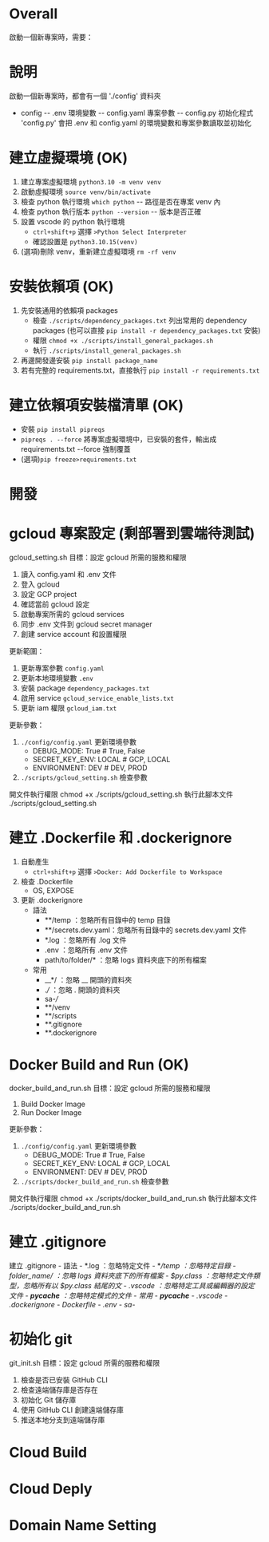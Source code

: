 

# Overall #
啟動一個新專案時，需要：


# 說明 #

啟動一個新專案時，都會有一個 './config' 資料夾
- config
-- .env 環境變數
-- config.yaml 專案參數
-- config.py 初始化程式
'config.py' 會把 .env 和 config.yaml 的環境變數和專案參數讀取並初始化







# 建立虛擬環境 (OK)
1. 建立專案虛擬環境 `python3.10 -m venv venv`
2. 啟動虛擬環境 `source venv/bin/activate`
3. 檢查 python 執行環境 `which python`
    -- 路徑是否在專案 venv 內
4. 檢查 python 執行版本 `python --version`
    -- 版本是否正確
5. 設置 vscode 的 python 執行環境
    - `ctrl+shift+p` 選擇 `>Python Select Interpreter` 
    - 確認設置是 `python3.10.15(venv)`
6. (選項)刪除 venv，重新建立虛擬環境 `rm -rf venv`


# 安裝依賴項 (OK)
1. 先安裝通用的依賴項 packages
    - 檢查 `./scripts/dependency_packages.txt` 列出常用的 dependency packages (也可以直接 `pip install -r dependency_packages.txt` 安裝)
    - 權限 `chmod +x ./scripts/install_general_packages.sh`
    - 執行 `./scripts/install_general_packages.sh`
2. 再邊開發邊安裝 `pip install package_name`
3. 若有完整的 requirements.txt，直接執行 `pip install -r requirements.txt`


# 建立依賴項安裝檔清單 (OK)
- 安裝 `pip install pipreqs`
- `pipreqs . --force` 將專案虛擬環境中，已安裝的套件，輸出成 requirements.txt --force 強制覆蓋
- (選項)`pip freeze>requirements.txt`



# 開發



# gcloud 專案設定 (剩部署到雲端待測試)
gcloud_setting.sh 
目標：設定 gcloud 所需的服務和權限
1. 讀入 config.yaml 和 .env 文件
2. 登入 gcloud
3. 設定 GCP project
4. 確認當前 gcloud 設定
5. 啟動專案所需的 gcloud services
6. 同步 .env 文件到 gcloud secret manager
7. 創建 service account 和設置權限

更新範圍：
1. 更新專案參數  `config.yaml`
2. 更新本地環境變數 `.env`
3. 安裝 package `dependency_packages.txt`
4. 啟用 service `gcloud_service_enable_lists.txt`
5. 更新 iam 權限 `gcloud_iam.txt`

更新參數：
1. `./config/config.yaml` 更新環境參數
    - DEBUG_MODE: True       # True, False
    - SECRET_KEY_ENV: LOCAL  # GCP, LOCAL
    - ENVIRONMENT: DEV       # DEV, PROD
2. `./scripts/gcloud_setting.sh` 檢查參數

開文件執行權限 chmod +x ./scripts/gcloud_setting.sh
執行此腳本文件 ./scripts/gcloud_setting.sh



# 建立 .Dockerfile 和 .dockerignore
1. 自動產生
    - `ctrl+shift+p` 選擇 `>Docker: Add Dockerfile to Workspace` 
2. 檢查 .Dockerfile
    -  OS, EXPOSE
3. 更新 .dockerignore
    - 語法
        - **/temp            ：忽略所有目錄中的 temp 目錄
        - **/secrets.dev.yaml：忽略所有目錄中的 secrets.dev.yaml 文件
        - *.log              ：忽略所有 .log 文件
        - .env               ：忽略所有 .env 文件
        - path/to/folder/*   ：忽略 logs 資料夾底下的所有檔案
    - 常用
        - __*/               ：忽略 __ 開頭的資料夾
        - .*/*               ：忽略 . 開頭的資料夾
        - sa-*/*
        - **/venv
        - **/scripts
        - **.gitignore
        - **.dockerignore



# Docker Build and Run (OK)
docker_build_and_run.sh
目標：設定 gcloud 所需的服務和權限
1. Build Docker Image
2. Run Docker Image

更新參數：
1. `./config/config.yaml` 更新環境參數
    - DEBUG_MODE: True       # True, False
    - SECRET_KEY_ENV: LOCAL  # GCP, LOCAL
    - ENVIRONMENT: DEV       # DEV, PROD
2. `./scripts/docker_build_and_run.sh` 檢查參數

開文件執行權限 chmod +x ./scripts/docker_build_and_run.sh
執行此腳本文件 ./scripts/docker_build_and_run.sh



# 建立 .gitignore
建立 .gitignore
    - 語法
        - *.log              ：忽略特定文件
        - **/temp            ：忽略特定目錄
        - folder_name/       ：忽略 logs 資料夾底下的所有檔案
        - *$py.class         ：忽略特定文件類型，忽略所有以 $py.class 結尾的文
        - .vscode            ：忽略特定工具或編輯器的設定文件
        - __pycache__        ：忽略特定模式的文件
    - 常用
        - __pycache__
        - .vscode
        - .dockerignore
        - Dockerfile*
        - .env
        - sa-*


# 初始化 git
git_init.sh
目標：設定 gcloud 所需的服務和權限
1. 檢查是否已安裝 GitHub CLI
2. 檢查遠端儲存庫是否存在
3. 初始化 Git 儲存庫
4. 使用 GitHub CLI 創建遠端儲存庫
5. 推送本地分支到遠端儲存庫




# Cloud Build


# Cloud Deply


# Domain Name Setting